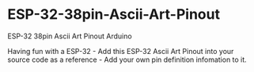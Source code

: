 # ESP-32-38pin-Ascii-Art-Pinout
ESP-32 38pin Ascii Art Pinout Arduino

Having fun with a ESP-32 - Add this ESP-32 Ascii Art Pinout into your source code as a reference - Add your own pin definition infomation to it.
